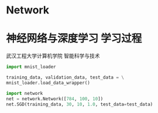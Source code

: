 # Network
神经网络与深度学习 学习过程
====
武汉工程大学计算机学院 智能科学与技术
```python
import mnist_loader

training_data, validation_data, test_data = \
mnist_loader.load_data_wrapper()

import network
net = network.Network([784, 100, 10])
net.SGD(training_data, 30, 10, 1.0, test_data=test_data)
```
